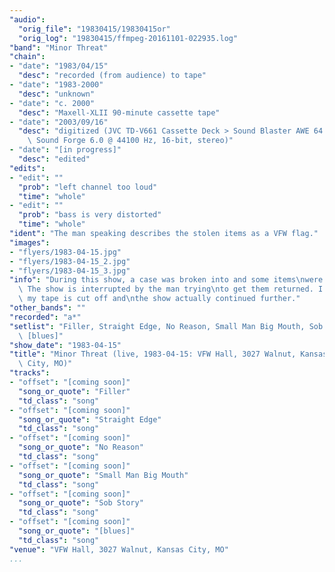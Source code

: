 ```yaml
---
"audio":
  "orig_file": "19830415/19830415or"
  "orig_log": "19830415/ffmpeg-20161101-022935.log"
"band": "Minor Threat"
"chain":
- "date": "1983/04/15"
  "desc": "recorded (from audience) to tape"
- "date": "1983-2000"
  "desc": "unknown"
- "date": "c. 2000"
  "desc": "Maxell-XLII 90-minute cassette tape"
- "date": "2003/09/16"
  "desc": "digitized (JVC TD-V661 Cassette Deck > Sound Blaster AWE 64 >\
    \ Sound Forge 6.0 @ 44100 Hz, 16-bit, stereo)"
- "date": "[in progress]"
  "desc": "edited"
"edits":
- "edit": ""
  "prob": "left channel too loud"
  "time": "whole"
- "edit": ""
  "prob": "bass is very distorted"
  "time": "whole"
"ident": "The man speaking describes the stolen items as a VFW flag."
"images":
- "flyers/1983-04-15.jpg"
- "flyers/1983-04-15_2.jpg"
- "flyers/1983-04-15_3.jpg"
"info": "During this show, a case was broken into and some items\nwere stolen.\
  \ The show is interrupted by the man trying\nto get them returned. I believe\
  \ my tape is cut off and\nthe show actually continued further."
"other_bands": ""
"recorded": "a*"
"setlist": "Filler, Straight Edge, No Reason, Small Man Big Mouth, Sob Story,\
  \ [blues]"
"show_date": "1983-04-15"
"title": "Minor Threat (live, 1983-04-15: VFW Hall, 3027 Walnut, Kansas\
  \ City, MO)"
"tracks":
- "offset": "[coming soon]"
  "song_or_quote": "Filler"
  "td_class": "song"
- "offset": "[coming soon]"
  "song_or_quote": "Straight Edge"
  "td_class": "song"
- "offset": "[coming soon]"
  "song_or_quote": "No Reason"
  "td_class": "song"
- "offset": "[coming soon]"
  "song_or_quote": "Small Man Big Mouth"
  "td_class": "song"
- "offset": "[coming soon]"
  "song_or_quote": "Sob Story"
  "td_class": "song"
- "offset": "[coming soon]"
  "song_or_quote": "[blues]"
  "td_class": "song"
"venue": "VFW Hall, 3027 Walnut, Kansas City, MO"
...
```

